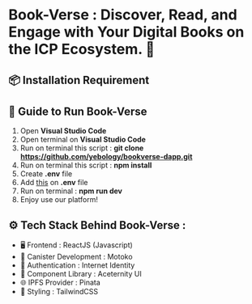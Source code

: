 # Book-Verse : Discover, Read, and Engage with Your Digital Books on the ICP Ecosystem. 🚀

## 📦 Installation Requirement

## 📝 Guide to Run Book-Verse
1. Open **Visual Studio Code**
2. Open terminal on **Visual Studio Code**
3. Run on terminal this script : **git clone https://github.com/yebology/bookverse-dapp.git**
4. Run on terminal this script : **npm install**
5. Create **.env** file
6. Add [this](https://drive.google.com/file/d/1a9R2KqR-bxFBsCvuoxUxUWOD46-LffEQ/view?usp=sharing) on **.env** file
8. Run on terminal : **npm run dev**
9. Enjoy use our platform!

## ⚙️ Tech Stack Behind Book-Verse :
- 🖥️ Frontend : ReactJS (Javascript)
- 🔧 Canister Development : Motoko
- 🔑 Authentication : Internet Identity
- 🧩 Component Library : Aceternity UI
- 🌐 IPFS Provider : Pinata
- 🎨 Styling : TailwindCSS
